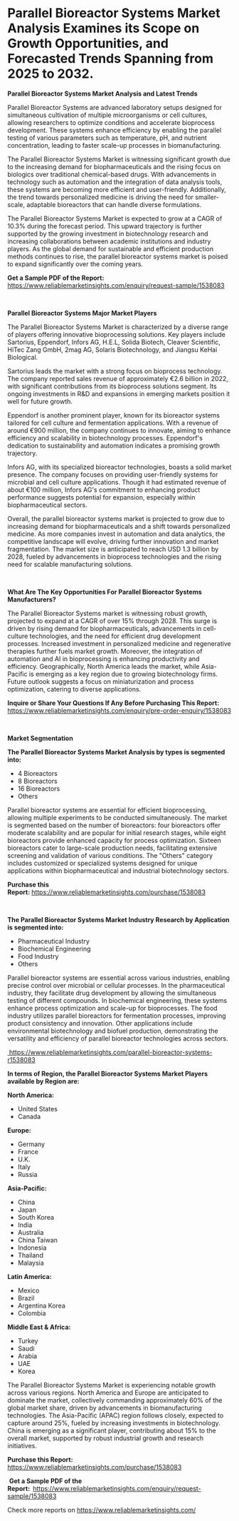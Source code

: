 <p><h1>Parallel Bioreactor Systems Market Analysis Examines its Scope on Growth Opportunities, and Forecasted Trends Spanning from 2025 to 2032.</h1></p><p><strong>Parallel Bioreactor Systems Market Analysis and Latest Trends</strong></p>
<p><p>Parallel Bioreactor Systems are advanced laboratory setups designed for simultaneous cultivation of multiple microorganisms or cell cultures, allowing researchers to optimize conditions and accelerate bioprocess development. These systems enhance efficiency by enabling the parallel testing of various parameters such as temperature, pH, and nutrient concentration, leading to faster scale-up processes in biomanufacturing.</p><p>The Parallel Bioreactor Systems Market is witnessing significant growth due to the increasing demand for biopharmaceuticals and the rising focus on biologics over traditional chemical-based drugs. With advancements in technology such as automation and the integration of data analysis tools, these systems are becoming more efficient and user-friendly. Additionally, the trend towards personalized medicine is driving the need for smaller-scale, adaptable bioreactors that can handle diverse formulations.</p><p>The Parallel Bioreactor Systems Market is expected to grow at a CAGR of 10.3% during the forecast period. This upward trajectory is further supported by the growing investment in biotechnology research and increasing collaborations between academic institutions and industry players. As the global demand for sustainable and efficient production methods continues to rise, the parallel bioreactor systems market is poised to expand significantly over the coming years.</p></p>
<p><strong>Get a Sample PDF of the Report:&nbsp;</strong> <a href="https://www.reliablemarketinsights.com/enquiry/request-sample/1538083?utm_campaign=2885&utm_medium=2&utm_source=Github&utm_content=ia&utm_term=10042025&utm_id=parallel-bioreactor-systems">https://www.reliablemarketinsights.com/enquiry/request-sample/1538083</a></p>
<p>&nbsp;</p>
<p><strong>Parallel Bioreactor Systems Major Market Players</strong></p>
<p><p>The Parallel Bioreactor Systems Market is characterized by a diverse range of players offering innovative bioprocessing solutions. Key players include Sartorius, Eppendorf, Infors AG, H.E.L, Solida Biotech, Cleaver Scientific, HiTec Zang GmbH, 2mag AG, Solaris Biotechnology, and Jiangsu KeHai Biological.</p><p>Sartorius leads the market with a strong focus on bioprocess technology. The company reported sales revenue of approximately €2.6 billion in 2022, with significant contributions from its bioprocess solutions segment. Its ongoing investments in R&D and expansions in emerging markets position it well for future growth.</p><p>Eppendorf is another prominent player, known for its bioreactor systems tailored for cell culture and fermentation applications. With a revenue of around €900 million, the company continues to innovate, aiming to enhance efficiency and scalability in biotechnology processes. Eppendorf's dedication to sustainability and automation indicates a promising growth trajectory.</p><p>Infors AG, with its specialized bioreactor technologies, boasts a solid market presence. The company focuses on providing user-friendly systems for microbial and cell culture applications. Though it had estimated revenue of about €100 million, Infors AG's commitment to enhancing product performance suggests potential for expansion, especially within biopharmaceutical sectors.</p><p>Overall, the parallel bioreactor systems market is projected to grow due to increasing demand for biopharmaceuticals and a shift towards personalized medicine. As more companies invest in automation and data analytics, the competitive landscape will evolve, driving further innovation and market fragmentation. The market size is anticipated to reach USD 1.3 billion by 2028, fueled by advancements in bioprocess technologies and the rising need for scalable manufacturing solutions.</p></p>
<p>&nbsp;</p>
<p><strong>What Are The Key Opportunities For Parallel Bioreactor Systems Manufacturers?</strong></p>
<p><p>The Parallel Bioreactor Systems market is witnessing robust growth, projected to expand at a CAGR of over 15% through 2028. This surge is driven by rising demand for biopharmaceuticals, advancements in cell-culture technologies, and the need for efficient drug development processes. Increased investment in personalized medicine and regenerative therapies further fuels market growth. Moreover, the integration of automation and AI in bioprocessing is enhancing productivity and efficiency. Geographically, North America leads the market, while Asia-Pacific is emerging as a key region due to growing biotechnology firms. Future outlook suggests a focus on miniaturization and process optimization, catering to diverse applications.</p></p>
<p><strong>Inquire or Share Your Questions If Any Before Purchasing This Report:</strong> <a href="https://www.reliablemarketinsights.com/enquiry/pre-order-enquiry/1538083?utm_campaign=2885&utm_medium=2&utm_source=Github&utm_content=ia&utm_term=10042025&utm_id=parallel-bioreactor-systems">https://www.reliablemarketinsights.com/enquiry/pre-order-enquiry/1538083</a></p>
<p>&nbsp;</p>
<p><strong>Market Segmentation</strong></p>
<p><strong>The Parallel Bioreactor Systems Market Analysis by types is segmented into:</strong></p>
<p><ul><li>4 Bioreactors</li><li>8 Bioreactors</li><li>16 Bioreactors</li><li>Others</li></ul></p>
<p><p>Parallel bioreactor systems are essential for efficient bioprocessing, allowing multiple experiments to be conducted simultaneously. The market is segmented based on the number of bioreactors: four bioreactors offer moderate scalability and are popular for initial research stages, while eight bioreactors provide enhanced capacity for process optimization. Sixteen bioreactors cater to large-scale production needs, facilitating extensive screening and validation of various conditions. The "Others" category includes customized or specialized systems designed for unique applications within biopharmaceutical and industrial biotechnology sectors.</p></p>
<p><strong>Purchase this Report:&nbsp;</strong><a href="https://www.reliablemarketinsights.com/purchase/1538083?utm_campaign=2885&utm_medium=2&utm_source=Github&utm_content=ia&utm_term=10042025&utm_id=parallel-bioreactor-systems">https://www.reliablemarketinsights.com/purchase/1538083</a></p>
<p>&nbsp;</p>
<p><strong>The Parallel Bioreactor Systems Market Industry Research by Application is segmented into:</strong></p>
<p><ul><li>Pharmaceutical Industry</li><li>Biochemical Engineering</li><li>Food Industry</li><li>Others</li></ul></p>
<p><p>Parallel bioreactor systems are essential across various industries, enabling precise control over microbial or cellular processes. In the pharmaceutical industry, they facilitate drug development by allowing the simultaneous testing of different compounds. In biochemical engineering, these systems enhance process optimization and scale-up for bioprocesses. The food industry utilizes parallel bioreactors for fermentation processes, improving product consistency and innovation. Other applications include environmental biotechnology and biofuel production, demonstrating the versatility and efficiency of parallel bioreactor technologies across sectors.</p></p>
<p><a href="https://www.reliablemarketinsights.com/parallel-bioreactor-systems-r1538083?utm_campaign=2885&utm_medium=2&utm_source=Github&utm_content=ia&utm_term=10042025&utm_id=parallel-bioreactor-systems">&nbsp;https://www.reliablemarketinsights.com/parallel-bioreactor-systems-r1538083</a></p>
<p><strong>In terms of Region, the Parallel Bioreactor Systems Market Players available by Region are:</strong></p>
<p>
    <p> <strong> North America: </strong>
        <ul>
            <li>United States</li>
            <li>Canada</li>
        </ul>
        </p> 
    <p> <strong> Europe: </strong>
        <ul>
            <li>Germany</li>
            <li>France</li>
            <li>U.K.</li>
            <li>Italy</li>
            <li>Russia</li>
        </ul>
        </p> 
    <p> <strong> Asia-Pacific: </strong>
        <ul>
            <li>China</li>
            <li>Japan</li>
            <li>South Korea</li>
            <li>India</li>
            <li>Australia</li>
            <li>China Taiwan</li>
            <li>Indonesia</li>
            <li>Thailand</li>
            <li>Malaysia</li>
        </ul>
        </p> 
    <p> <strong> Latin America: </strong>
        <ul>
            <li>Mexico</li>
            <li>Brazil</li>
            <li>Argentina Korea</li>
            <li>Colombia</li>
        </ul>
        </p> 
    <p> <strong> Middle East & Africa: </strong>
        <ul>
            <li>Turkey</li>
            <li>Saudi</li>
            <li>Arabia</li>
            <li>UAE</li>
            <li>Korea</li>
        </ul>
    </p>
    </p>
<p><p>The Parallel Bioreactor Systems Market is experiencing notable growth across various regions. North America and Europe are anticipated to dominate the market, collectively commanding approximately 60% of the global market share, driven by advancements in biomanufacturing technologies. The Asia-Pacific (APAC) region follows closely, expected to capture around 25%, fueled by increasing investments in biotechnology. China is emerging as a significant player, contributing about 15% to the overall market, supported by robust industrial growth and research initiatives.</p></p>
<p><strong>Purchase this Report: </strong><a href="https://www.reliablemarketinsights.com/purchase/1538083?utm_campaign=2885&utm_medium=2&utm_source=Github&utm_content=ia&utm_term=10042025&utm_id=parallel-bioreactor-systems">https://www.reliablemarketinsights.com/purchase/1538083</a></p>
<p>&nbsp;<strong>Get a Sample PDF of the Report:&nbsp;&nbsp;</strong><a href="https://www.reliablemarketinsights.com/enquiry/request-sample/1538083?utm_campaign=2885&utm_medium=2&utm_source=Github&utm_content=ia&utm_term=10042025&utm_id=parallel-bioreactor-systems">https://www.reliablemarketinsights.com/enquiry/request-sample/1538083</a></p>
<p><strong></strong></p>
<p>Check more reports on <a href="https://www.reliablemarketinsights.com/?utm_campaign=2885&utm_medium=2&utm_source=Github&utm_content=ia&utm_term=10042025&utm_id=parallel-bioreactor-systems">https://www.reliablemarketinsights.com/</a></p>